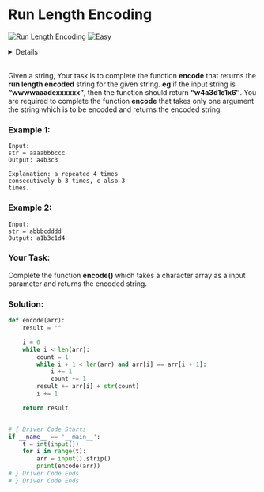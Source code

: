 # Run Length Encoding

[![Run Length Encoding](https://img.shields.io/badge/-GeeksForGeeks-green?style=for-the-badge&logo=geeksforgeeks&logoColor=Gray)](https://www.geeksforgeeks.org/problems/run-length-encoding/1) ![Easy](https://img.shields.io/badge/-Easy-blue?style=for-the-badge&logoColor=blue)


<details>
Author: Avinash Yadav<br>
Date: 04-01-2024
</details><br>

Given a string, Your task is to  complete the function **encode** that returns the **run length encoded** string for the given string.
**eg** if the input string is **“wwwwaaadexxxxxx”**, then the function should return **“w4a3d1e1x6″**.
You are required to complete the function **encode** that takes only one argument the string which is to be encoded and returns the encoded string.

### Example 1:

```
Input:
str = aaaabbbccc
Output: a4b3c3

Explanation: a repeated 4 times
consecutively b 3 times, c also 3
times.
```

### Example 2:

```
Input:
str = abbbcdddd
Output: a1b3c1d4
```

### Your Task:
Complete the function **encode()** which takes a character array as a input parameter and returns the encoded string.

### Solution:

```python
def encode(arr):
    result = ""

    i = 0
    while i < len(arr):
        count = 1
        while i + 1 < len(arr) and arr[i] == arr[i + 1]:
            i += 1
            count += 1
        result += arr[i] + str(count)
        i += 1

    return result


# { Driver Code Starts
if __name__ == '__main__':
    t = int(input())
    for i in range(t):
        arr = input().strip()
        print(encode(arr))
# } Driver Code Ends
# } Driver Code Ends
```
